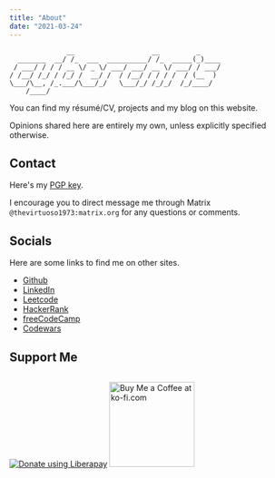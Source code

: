 ```yaml
---
title: "About"
date: "2021-03-24"
---
```


```
              __                   __         _     
  _______  __/ /_  ___  __________/ /_  _____(_)____
 / ___/ / / / __ \/ _ \/ ___/ ___/ __ \/ ___/ / ___/
/ /__/ /_/ / /_/ /  __/ /  / /__/ / / / /  / (__  ) 
\___/\__, /_.___/\___/_/   \___/_/ /_/_/  /_/____/  
    /____/                                          
```

You can find my résumé/CV, projects and my blog on this website.

Opinions shared here are entirely my own, unless explicitly specified otherwise.

## Contact

Here's my [PGP key](/key_pub.asc).

I encourage you to direct message me through Matrix `@thevirtuoso1973:matrix.org`
for any questions or comments.

## Socials

Here are some links to find me on other sites.

* [Github](https://github.com/thevirtuoso1973)
* [LinkedIn](https://www.linkedin.com/in/chris-tomy/)
* [Leetcode](https://leetcode.com/thevirtuoso1973/)
* [HackerRank](https://www.hackerrank.com/thevirtuoso1973)
* [freeCodeCamp](https://www.freecodecamp.org/thevirtuoso1973)
* [Codewars](https://www.codewars.com/users/thevirtuoso1973)

## Support Me

<script style="display: inline-block;" src="https://liberapay.com/thevirtuoso1973/widgets/button.js"></script>
<noscript><a href="https://liberapay.com/thevirtuoso1973/donate"><img alt="Donate using Liberapay" src="https://liberapay.com/assets/widgets/donate.svg"></a></noscript>
<a href='https://ko-fi.com/T6T2105I3' target='_blank'>
  <img width="150" style="display: inline-block;"
       src='https://az743702.vo.msecnd.net/cdn/kofi5.png?v=2'
       border='0' alt='Buy Me a Coffee at ko-fi.com' /></a>

